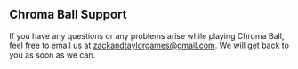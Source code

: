 ## Chroma Ball Support

If you have any questions or any problems arise while playing Chroma Ball, feel free to email us at zackandtaylorgames@gmail.com. We will get back to you as soon as we can. 
